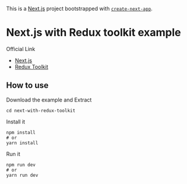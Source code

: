 This is a [Next.js](https://nextjs.org/) project bootstrapped with [`create-next-app`](https://github.com/zeit/next.js/tree/canary/packages/create-next-app).

# Next.js with Redux toolkit example

Official Link
- [Next.js](https://nextjs.org/)
- [Redux Toolkit](https://redux-toolkit.js.org/)

## How to use
Download the example and Extract
```
cd next-with-redux-toolkit
```

Install it

```
npm install 
# or
yarn install
```

Run it
```
npm run dev
# or
yarn run dev
```

